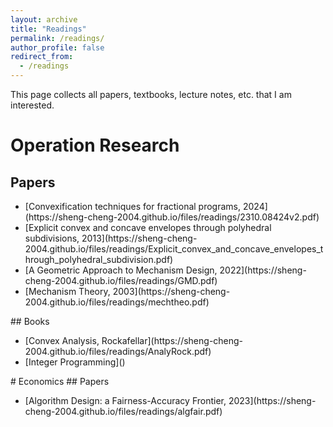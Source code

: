 ```yaml
---
layout: archive
title: "Readings"
permalink: /readings/
author_profile: false
redirect_from:
  - /readings
---
```


This page collects all papers, textbooks, lecture notes, etc. that I am interested.

# Operation Research
## Papers
<ul>
<li>[Convexification techniques for fractional programs, 2024](https://sheng-cheng-2004.github.io/files/readings/2310.08424v2.pdf)</li>
<li>[Explicit convex and concave envelopes through polyhedral subdivisions, 2013](https://sheng-cheng-2004.github.io/files/readings/Explicit_convex_and_concave_envelopes_through_polyhedral_subdivision.pdf)</li>
<li>[A Geometric Approach to Mechanism Design, 2022](https://sheng-cheng-2004.github.io/files/readings/GMD.pdf)</li>
<li>[Mechanism Theory, 2003](https://sheng-cheng-2004.github.io/files/readings/mechtheo.pdf)</li>
</ul>  
## Books
<ul>
<li>[Convex Analysis, Rockafellar](https://sheng-cheng-2004.github.io/files/readings/AnalyRock.pdf)</li>
<li>[Integer Programming]()</li>
</ul>
# Economics
## Papers
<ul>
<li>[Algorithm Design: a Fairness-Accuracy Frontier, 2023](https://sheng-cheng-2004.github.io/files/readings/algfair.pdf)</li>
</ul>
